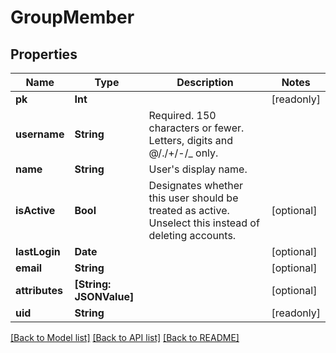 # GroupMember

## Properties
Name | Type | Description | Notes
------------ | ------------- | ------------- | -------------
**pk** | **Int** |  | [readonly] 
**username** | **String** | Required. 150 characters or fewer. Letters, digits and @/./+/-/_ only. | 
**name** | **String** | User&#39;s display name. | 
**isActive** | **Bool** | Designates whether this user should be treated as active. Unselect this instead of deleting accounts. | [optional] 
**lastLogin** | **Date** |  | [optional] 
**email** | **String** |  | [optional] 
**attributes** | **[String: JSONValue]** |  | [optional] 
**uid** | **String** |  | [readonly] 

[[Back to Model list]](../README.md#documentation-for-models) [[Back to API list]](../README.md#documentation-for-api-endpoints) [[Back to README]](../README.md)


